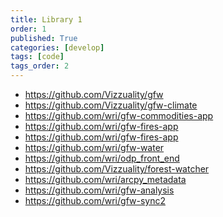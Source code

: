 ```yaml
---
title: Library 1
order: 1
published: True
categories: [develop]
tags: [code]
tags_order: 2
---
```


<ul>
  <li><a target="_blank" href="https://github.com/Vizzuality/gfw">https://github.com/Vizzuality/gfw</a></li>
  <li><a target="_blank" href="https://github.com/Vizzuality/gfw-climate">https://github.com/Vizzuality/gfw-climate</a></li>
  <li><a target="_blank" href="https://github.com/wri/gfw-commodities-app">https://github.com/wri/gfw-commodities-app</a></li>
  <li><a target="_blank" href="https://github.com/wri/gfw-fires-app">https://github.com/wri/gfw-fires-app</a></li>
  <li><a target="_blank" href="https://github.com/wri/gfw-fires-app">https://github.com/wri/gfw-fires-app</a></li>
  <li><a target="_blank" href="https://github.com/wri/gfw-water">https://github.com/wri/gfw-water</a></li>
  <li><a target="_blank" href="https://github.com/wri/odp_front_end">https://github.com/wri/odp_front_end</a></li>
  <li><a target="_blank" href="https://github.com/Vizzuality/forest-watcher">https://github.com/Vizzuality/forest-watcher</a></li>

  <li><a target="_blank" href="https://github.com/wri/arcpy_metadata">https://github.com/wri/arcpy_metadata</a></li>
  <li><a target="_blank" href="https://github.com/wri/gfw-analysis">https://github.com/wri/gfw-analysis</a></li>
  <li><a target="_blank" href="https://github.com/wri/gfw-sync2">https://github.com/wri/gfw-sync2</a></li>
</ul>
